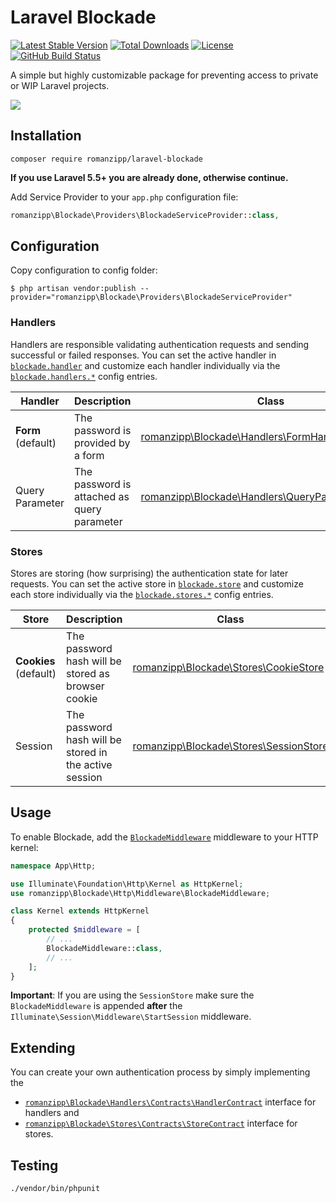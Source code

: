 # Laravel Blockade

[![Latest Stable Version](https://img.shields.io/packagist/v/romanzipp/Laravel-Blockade.svg?style=flat-square)](https://packagist.org/packages/romanzipp/laravel-blockade)
[![Total Downloads](https://img.shields.io/packagist/dt/romanzipp/Laravel-Blockade.svg?style=flat-square)](https://packagist.org/packages/romanzipp/laravel-blockade)
[![License](https://img.shields.io/packagist/l/romanzipp/Laravel-Blockade.svg?style=flat-square)](https://packagist.org/packages/romanzipp/laravel-blockade)
[![GitHub Build Status](https://img.shields.io/github/workflow/status/romanzipp/Laravel-Blockade/Tests?style=flat-square)](https://github.com/romanzipp/Laravel-Blockade/actions)

A simple but highly customizable package for preventing access to private or WIP Laravel projects.

![](https://raw.githubusercontent.com/romanzipp/Laravel-Blockade/master/preview.png)

## Installation

```
composer require romanzipp/laravel-blockade
```

**If you use Laravel 5.5+ you are already done, otherwise continue.**

Add Service Provider to your `app.php` configuration file:

```php
romanzipp\Blockade\Providers\BlockadeServiceProvider::class,
```

## Configuration

Copy configuration to config folder:

```
$ php artisan vendor:publish --provider="romanzipp\Blockade\Providers\BlockadeServiceProvider"
```

### Handlers

Handlers are responsible validating authentication requests and sending successful or failed responses. You can set the active handler in [`blockade.handler`](https://github.com/romanzipp/Laravel-Blockade/blob/master/config/blockade.php#L28) and customize each handler individually via the [`blockade.handlers.*`](https://github.com/romanzipp/Laravel-Blockade/blob/master/config/blockade.php#L51) config entries.

| Handler | Description | Class |
| --- | --- | --- |
| **Form** (default) | The password is provided by a form | [romanzipp\Blockade\Handlers\FormHandler](https://github.com/romanzipp/Laravel-Blockade/blob/master/src/Handlers/FormHandler.php) |
| Query Parameter | The password is attached as query parameter | [romanzipp\Blockade\Handlers\QueryParameterHandler](https://github.com/romanzipp/Laravel-Blockade/blob/master/src/Handlers/QueryParameterHandler.php) | 

### Stores

Stores are storing (how surprising) the authentication state for later requests. You can set the active store in [`blockade.store`](https://github.com/romanzipp/Laravel-Blockade/blob/master/config/blockade.php#L38) and customize each store individually via the [`blockade.stores.*`](https://github.com/romanzipp/Laravel-Blockade/blob/master/config/blockade.php#L81) config entries.

| Store | Description | Class |
| --- | --- | --- |
| **Cookies** (default) | The password hash will be stored as browser cookie | [romanzipp\Blockade\Stores\CookieStore](https://github.com/romanzipp/Laravel-Blockade/blob/master/src/Stores/CookieStore.php) |
| Session | The password hash will be stored in the active session | [romanzipp\Blockade\Stores\SessionStore](https://github.com/romanzipp/Laravel-Blockade/blob/master/src/Stores/SessionStore.php) | 

## Usage

To enable Blockade, add the [`BlockadeMiddleware`](https://github.com/romanzipp/Laravel-Blockade/blob/master/src/Http/Middleware/BlockadeMiddleware.php) middleware to your HTTP kernel:

```php
namespace App\Http;

use Illuminate\Foundation\Http\Kernel as HttpKernel;
use romanzipp\Blockade\Http\Middleware\BlockadeMiddleware;

class Kernel extends HttpKernel
{
    protected $middleware = [
        // ...
        BlockadeMiddleware::class,
        // ...
    ];
}
```

**Important**: If you are using the `SessionStore` make sure the `BlockadeMiddleware` is appended **after** the `Illuminate\Session\Middleware\StartSession` middleware.

## Extending

You can create your own authentication process by simply implementing the
 - [`romanzipp\Blockade\Handlers\Contracts\HandlerContract`](https://github.com/romanzipp/Laravel-Blockade/blob/master/src/Handlers/Contracts/HandlerContract.php) interface for handlers and
 - [`romanzipp\Blockade\Stores\Contracts\StoreContract`](https://github.com/romanzipp/Laravel-Blockade/blob/master/src/Stores/Contracts/StoreContract.php) interface for stores.

## Testing

```
./vendor/bin/phpunit
```
